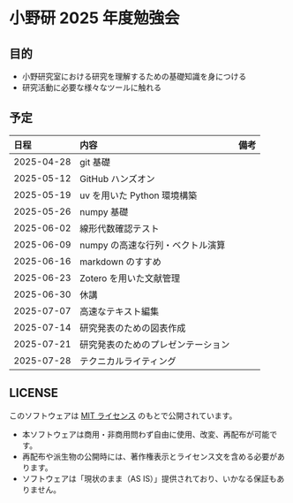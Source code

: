 # 小野研 2025 年度勉強会

## 目的

- 小野研究室における研究を理解するための基礎知識を身につける
- 研究活動に必要な様々なツールに触れる

## 予定

| 日程       | 内容                               | 備考 |
| :--------- | :--------------------------------- | :--- |
| 2025-04-28 | git 基礎                           |      |
| 2025-05-12 | GitHub ハンズオン                  |      |
| 2025-05-19 | uv を用いた Python 環境構築        |      |
| 2025-05-26 | numpy 基礎                         |      |
| 2025-06-02 | 線形代数確認テスト                 |      |
| 2025-06-09 | numpy の高速な行列・ベクトル演算   |      |
| 2025-06-16 | markdown のすすめ                  |      |
| 2025-06-23 | Zotero を用いた文献管理            |      |
| 2025-06-30 | 休講                               |      |
| 2025-07-07 | 高速なテキスト編集                 |      |
| 2025-07-14 | 研究発表のための図表作成           |      |
| 2025-07-21 | 研究発表のためのプレゼンテーション |      |
| 2025-07-28 | テクニカルライティング             |      |

## LICENSE

このソフトウェアは [MIT ライセンス](https://opensource.org/licenses/MIT) のもとで公開されています。

- 本ソフトウェアは商用・非商用問わず自由に使用、改変、再配布が可能です。
- 再配布や派生物の公開時には、著作権表示とライセンス文を含める必要があります。
- ソフトウェアは「現状のまま（AS IS）」提供されており、いかなる保証もありません。

